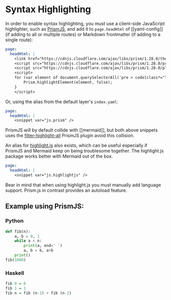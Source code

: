 # Syntax Highlighting

In order to enable syntax highlighting, you must use a client-side JavaScript highlighter, such as [PrismJS](https://prismjs.com/), and add it to `page.headHtml` of [[yaml-config]] (if adding to all or multiple routes) or Markdown frontmatter (if adding to a single route):

```yaml
page:
  headHtml: |
    <link href="https://cdnjs.cloudflare.com/ajax/libs/prism/1.28.0/themes/prism-tomorrow.min.css" rel="stylesheet" />
    <script src="https://cdnjs.cloudflare.com/ajax/libs/prism/1.28.0/prism.min.js" data-manual></script>
    <script src="https://cdnjs.cloudflare.com/ajax/libs/prism/1.28.0/plugins/autoloader/prism-autoloader.min.js"></script>
    <script>
    for (var element of document.querySelectorAll('pre > code[class*="language"]:not(.language-mermaid)')) {
        Prism.highlightElement(element, false);
    }
    </script>
```

Or, using the alias from the default layer's `index.yaml`:

```yaml
page:
  headHtml: |
    <snippet var="js.prism" />
```

PrismJS will by default collide with [[mermaid]], but both above snippets uses the [filter-highlight-all](https://prismjs.com/plugins/filter-highlight-all/) PrismJS plugin avoid this collision.

An alias for [highlight.js](https://highlightjs.org/) also exists, which can be useful especially if PrismJS and Mermaid keep on being troublesome together. The highlight.js package works better with Mermaid out of the box.

```yaml
page:
  headHtml: |
    <snippet var="js.highlightjs" />
```

Bear in mind that when using highlight.js you must manually add language support. Prism.js in contrast provides an autoload feature.

## Example using PrismJS:

### Python

```python
def fib(n):
    a, b = 0, 1
    while a < n:
        print(a, end=' ')
        a, b = b, a+b
    print()
fib(1000)
```

### Haskell

```haskell
fib 0 = 0
fib 1 = 1
fib n = fib (n-1) + fib (n-2)
```

